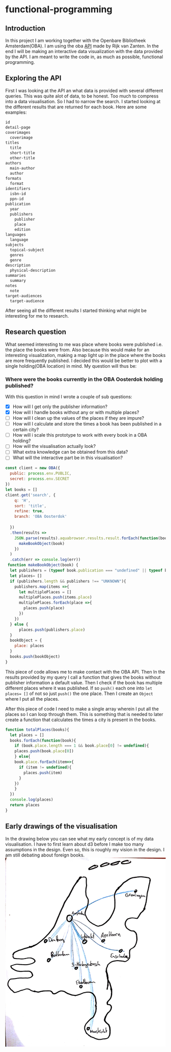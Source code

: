 # functional-programming
## Introduction
In this project I am working together with the Openbare Bibliotheek Amsterdam(OBA). I am using the oba [API](https://github.com/rijkvanzanten/node-oba-api) made by Rijk van Zanten. In the end I will be making an interactive data visualization with the data provided by the API. I am meant to write the code in, as much as possible, functional programming.
## Exploring the API
First I was looking at the API an what data is provided with several different queries. This was quite alot of data, to be honest. Too much to compress into a data visualisation. So I had to narrow the search. I started looking at the different results that are returned for each book. Here are some examples:  
```
id
detail-page
coverimages
  coverimage
titles 
  title 
  short-title 
  other-title
authors 
  main-author
  author 
formats 
  format
identifiers
  isbn-id
  ppn-id
publication 
  year
  publishers
    publisher
    place
    edition 
languages
  language
subjects
  topical-subject 
  genres 
  genre 
description 
  physical-description
summaries 
  summary
notes 
  note
target-audiences 
  target-audience
```

After seeing all the different results I started thinking what might be interesting for me to research.

## Research question
What seemed interesting to me was place where books were published i.e. the place the books were from. Also because this would make for an interesting visualization, making a map light up in the place where the books are more frequently published. I decided this would be better to plot with a single holding(OBA location) in mind. My question will thus be:
### Where were the books currently in the OBA Oosterdok holding published?
With this question in mind I wrote a couple of sub questions:
- [x] How will I get only the publisher information? 
- [x] How will I handle books without any or with multiple places?
- [ ] How will I clean up the values of the places if they are impure?
- [ ] How will I calculate and store the times a book has been published in a certain city?
- [ ] How will i scale this prototype to work with every book in a OBA holding?
- [ ] How will the visualisation actually look?
- [ ] What extra knowledge can be obtained from this data?
- [ ] What will the interactive part be in this visualisation?
```js
const client = new OBA({
  public: process.env.PUBLIC,
  secret: process.env.SECRET
})
let books = []
client.get('search', {
    q: 'H',
    sort: 'title',
    refine: true,
    branch: 'OBA Oosterdok'

  })
  .then(results =>
    JSON.parse(results).aquabrowser.results.result.forEach(function(book) {
      makeBookObject(book)
    })
  )
  .catch(err => console.log(err))
 function makeBookObject(book) {
  let publishers = (typeof book.publication === "undefined" || typeof book.publication.publishers == undefined ) ? "UNKNOWN" : book.publication.publishers.publisher
  let places= []
  if (publishers.length && publishers !== "UNKNOWN"){
    publishers.map(items =>{
      let multiplePlaces = []
      multiplePlaces.push(items.place)
      multiplePlaces.forEach(place =>{
        places.push(place)
      })
    })
  } else {
      places.push(publishers.place)
  }
  bookObject = {
    place: places
  }
  books.push(bookObject)
}
```
This piece of code allows me to make contact with the OBA API. Then In the results provided by my query I call a function that gives the books without publisher information a default value. Then I check if the book has multiple different places where it was published. If so `push()` each one into `let places= []` of not so just `push()` the one place. Then I create an `Object` where I put all the places.  

After this piece of code I need to make a single array wherein I put all the places so I can loop through them. This is something that is needed to later create a function that calculates the times a city is present in the books.
```js
function totalPlaces(books){
  let places = []
  books.forEach(function(book){
    if (book.place.length === 1 && book.place[0] != undefined){
    places.push(book.place[0])
    } else{
    book.place.forEach(item=>{
      if (item != undefined){
        places.push(item)
      }
    })
    }
  })
  console.log(places)
  return places
}
```
## Early drawings of the visualisation
In the drawing below you can see what my early concept is of my data visualisation. I have to first learn about d3 before I make too many assumptions in the design. Even so, this is roughly my vision in the design. I am still debating about foreign books.
![Early Drawing](/images/early_drawing.jpg)
